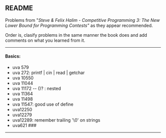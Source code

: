 ## README

Problems from "*Steve & Felix Halim - Competitive Programming 3: The New Lower Bound for Programming Contests"* as they appear recommended. 

Order is, clasify problems in the same manner the book does and add comments on what you learned from it.

--- 

#### Basics:

* uva 579 
* uva 272: printf | cin | read | getchar
* uva 10550
* uva 11044
* uva 11172 -- ()? : nested
* uva 11364
* uva 11498
* uva 11547: good use of define
* uva12250
* uva12279
* uva12289: remember trailing '\0' on strings
* uva621 ###

---
